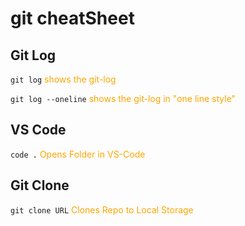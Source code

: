 # git cheatSheet

## Git Log

<code>git log</code>
<span style="color: #FFA500">shows the git-log</span>

<code>git log --oneline</code>
<span style="color: #FFA500">shows the git-log in "one line style"</span>

## VS Code

<code>code .</code>
<span style="color: #FFA500">Opens Folder in VS-Code</span>

## Git Clone

<code>git clone URL</code>
<span style="color: #FFA500">Clones Repo to Local Storage</span>
